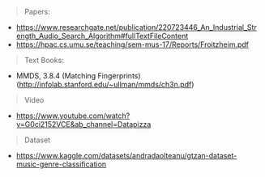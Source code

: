 > Papers:
- https://www.researchgate.net/publication/220723446_An_Industrial_Strength_Audio_Search_Algorithm#fullTextFileContent
- https://hpac.cs.umu.se/teaching/sem-mus-17/Reports/Froitzheim.pdf

> Text Books:
- MMDS, 3.8.4 (Matching Fingerprints) (http://infolab.stanford.edu/~ullman/mmds/ch3n.pdf)

> Video
- https://www.youtube.com/watch?v=G0ci2152VCE&ab_channel=Datapizza

> Dataset
- https://www.kaggle.com/datasets/andradaolteanu/gtzan-dataset-music-genre-classification